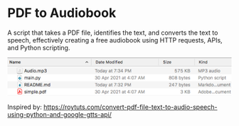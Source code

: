 # PDF to Audiobook
A script that takes a PDF file, identifies the text, and converts the text to speech, effectively creating a free audiobook using HTTP requests, APIs, and Python scripting.

![pdftoaudio](pdftoaudio.png)

Inspired by: https://roytuts.com/convert-pdf-file-text-to-audio-speech-using-python-and-google-gtts-api/
